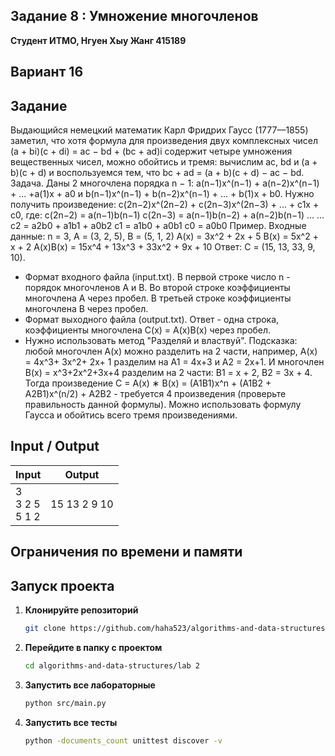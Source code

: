 ##   Задание 8 : Умножение многочленов 

**Студент ИТМО,  Нгуен Хыу Жанг  415189**  

## Вариант 16

## Задание
Выдающийся немецкий математик Карл Фридрих Гаусс (1777––1855) заметил,
что хотя формула для произведения двух комплексных чисел (a + bi)(c + di) =
ac − bd + (bc + ad)i содержит четыре умножения вещественных чисел, можно
обойтись и тремя: вычислим ac, bd и (a + b)(c + d) и воспользуемся тем, что
bc + ad = (a + b)(c + d) − ac − bd.
Задача. Даны 2 многочлена порядка n − 1: a(n−1)x^(n−1) + a(n−2)x^(n−1) + ... +a(1)x + a0 и b(n−1)x^(n−1) + b(n−2)x^(n−1) + ... + b(1)x + b0. Нужно получить произведение:
c(2n−2)x^(2n−2) + c(2n−3)x^(2n−3) + ... + c1x + c0, где:
c(2n−2) = a(n−1)b(n−1)
c(2n−3) = a(n−1)b(n−2) + a(n−2)b(n−1)
... ...
c2 = a2b0 + a1b1 + a0b2
c1 = a1b0 + a0b1
c0 = a0b0
Пример. Входные данные: n = 3, A = (3, 2, 5), B = (5, 1, 2)
A(x) = 3x^2 + 2x + 5
B(x) = 5x^2 + x + 2
A(x)B(x) = 15x^4 + 13x^3 + 33x^2 + 9x + 10
Ответ: C = (15, 13, 33, 9, 10).
- Формат входного файла (input.txt). В первой строке число n - порядок
многочленов A и B. Во второй строке коэффициенты многочлена A через
пробел. В третьей строке коэффициенты многочлена B через пробел.
- Формат выходного файла (output.txt). Ответ - одна строка, коэффициенты
многочлена C(x) = A(x)B(x) через пробел.
- Нужно использовать метод "Разделяй и властвуй". Подсказка: любой многочлен A(x) можно разделить на 2 части, например, A(x) = 4x^3+ 3x^2+ 2x+ 1
разделим на A1 = 4x+3 и A2 = 2x+1. И многочлен B(x) = x^3+2x^2+3x+4
разделим на 2 части: B1 = x + 2, B2 = 3x + 4. Тогда произведение
C = A(x) ∗ B(x) = (A1B1)x^n + (A1B2 + A2B1)x^(n/2) + A2B2 - требуется 4 произведения (проверьте правильность данной формулы). Можно
использовать формулу Гаусса и обойтись всего тремя произведениями.


  
## Input / Output 


| Input                      | Output           |
|----------------------------|------------------|
| 3<br/>3 2 5<br/>5 1 2      | 15 13 2 9 10     |




## Ограничения по времени и памяти


## Запуск проекта
1. **Клонируйте репозиторий**
   ```bash
   git clone https://github.com/haha523/algorithms-and-data-structures.git
   ```
2. **Перейдите в папку с проектом**
   ```bash
   cd algorithms-and-data-structures/lab 2
   ```
3. **Запустить все лабораторные**
    ```bash
   python src/main.py
   ```
4. **Запустить все тесты**
    ```bash
   python -documents_count unittest discover -v
   ```
